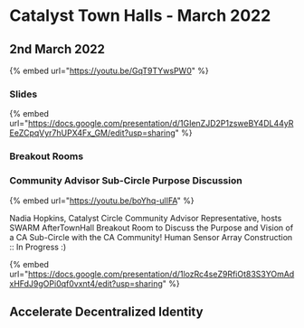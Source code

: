 # Catalyst Town Halls - March 2022

## 2nd March 2022

{% embed url="https://youtu.be/GqT9TYwsPW0" %}

### Slides

{% embed url="https://docs.google.com/presentation/d/1GIenZJD2P1zsweBY4DL44yREeZCpqVyr7hUPX4Fx_GM/edit?usp=sharing" %}

### Breakout Rooms

### Community Advisor Sub-Circle Purpose Discussion

{% embed url="https://youtu.be/boYhq-ulIFA" %}

Nadia Hopkins, Catalyst Circle Community Advisor Representative, hosts SWARM AfterTownHall Breakout Room to Discuss the Purpose and Vision of a CA Sub-Circle with the CA Community! Human Sensor Array Construction :: In Progress :)

{% embed url="https://docs.google.com/presentation/d/1lozRc4seZ9RfiOt83S3YOmAdxHFdJ9gOPi0qf0vxnt4/edit?usp=sharing" %}

## Accelerate Decentralized Identity

